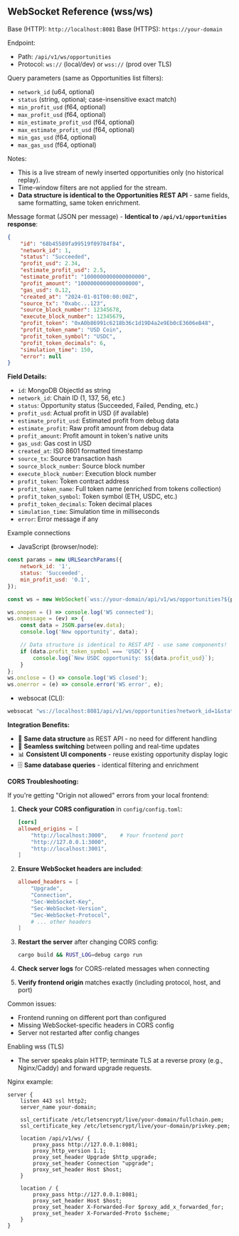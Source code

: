 ## WebSocket Reference (wss/ws)

Base (HTTP): `http://localhost:8081`
Base (HTTPS): `https://your-domain`

Endpoint:

-   Path: `/api/v1/ws/opportunities`
-   Protocol: `ws://` (local/dev) or `wss://` (prod over TLS)

Query parameters (same as Opportunities list filters):

-   `network_id` (u64, optional)
-   `status` (string, optional; case-insensitive exact match)
-   `min_profit_usd` (f64, optional)
-   `max_profit_usd` (f64, optional)
-   `min_estimate_profit_usd` (f64, optional)
-   `max_estimate_profit_usd` (f64, optional)
-   `min_gas_usd` (f64, optional)
-   `max_gas_usd` (f64, optional)

Notes:

-   This is a live stream of newly inserted opportunities only (no historical replay).
-   Time-window filters are not applied for the stream.
-   **Data structure is identical to the Opportunities REST API** - same fields, same formatting, same token enrichment.

Message format (JSON per message) - **Identical to `/api/v1/opportunities` response**:

```json
{
    "id": "68b45589fa99519f09784f84",
    "network_id": 1,
    "status": "Succeeded",
    "profit_usd": 2.34,
    "estimate_profit_usd": 2.5,
    "estimate_profit": "1000000000000000000",
    "profit_amount": "1000000000000000000",
    "gas_usd": 0.12,
    "created_at": "2024-01-01T00:00:00Z",
    "source_tx": "0xabc...123",
    "source_block_number": 12345678,
    "execute_block_number": 12345679,
    "profit_token": "0xA0b86991c6218b36c1d19D4a2e9Eb0cE3606eB48",
    "profit_token_name": "USD Coin",
    "profit_token_symbol": "USDC",
    "profit_token_decimals": 6,
    "simulation_time": 150,
    "error": null
}
```

**Field Details:**

-   `id`: MongoDB ObjectId as string
-   `network_id`: Chain ID (1, 137, 56, etc.)
-   `status`: Opportunity status (Succeeded, Failed, Pending, etc.)
-   `profit_usd`: Actual profit in USD (if available)
-   `estimate_profit_usd`: Estimated profit from debug data
-   `estimate_profit`: Raw profit amount from debug data
-   `profit_amount`: Profit amount in token's native units
-   `gas_usd`: Gas cost in USD
-   `created_at`: ISO 8601 formatted timestamp
-   `source_tx`: Source transaction hash
-   `source_block_number`: Source block number
-   `execute_block_number`: Execution block number
-   `profit_token`: Token contract address
-   `profit_token_name`: Full token name (enriched from tokens collection)
-   `profit_token_symbol`: Token symbol (ETH, USDC, etc.)
-   `profit_token_decimals`: Token decimal places
-   `simulation_time`: Simulation time in milliseconds
-   `error`: Error message if any

Example connections

-   JavaScript (browser/node):

```javascript
const params = new URLSearchParams({
    network_id: '1',
    status: 'Succeeded',
    min_profit_usd: '0.1',
});

const ws = new WebSocket(`wss://your-domain/api/v1/ws/opportunities?${params}`);

ws.onopen = () => console.log('WS connected');
ws.onmessage = (ev) => {
    const data = JSON.parse(ev.data);
    console.log('New opportunity', data);

    // Data structure is identical to REST API - use same components!
    if (data.profit_token_symbol === 'USDC') {
        console.log(`New USDC opportunity: $${data.profit_usd}`);
    }
};
ws.onclose = () => console.log('WS closed');
ws.onerror = (e) => console.error('WS error', e);
```

-   websocat (CLI):

```bash
websocat "ws://localhost:8081/api/v1/ws/opportunities?network_id=1&status=Succeeded&min_profit_usd=0.1"
```

**Integration Benefits:**

-   🎯 **Same data structure** as REST API - no need for different handling
-   🔄 **Seamless switching** between polling and real-time updates
-   📊 **Consistent UI components** - reuse existing opportunity display logic
-   🗄️ **Same database queries** - identical filtering and enrichment

**CORS Troubleshooting:**

If you're getting "Origin not allowed" errors from your local frontend:

1. **Check your CORS configuration** in `config/config.toml`:

    ```toml
    [cors]
    allowed_origins = [
        "http://localhost:3000",    # Your frontend port
        "http://127.0.0.1:3000",
        "http://localhost:3001",
    ]
    ```

2. **Ensure WebSocket headers are included**:

    ```toml
    allowed_headers = [
        "Upgrade",
        "Connection",
        "Sec-WebSocket-Key",
        "Sec-WebSocket-Version",
        "Sec-WebSocket-Protocol",
        # ... other headers
    ]
    ```

3. **Restart the server** after changing CORS config:

    ```bash
    cargo build && RUST_LOG=debug cargo run
    ```

4. **Check server logs** for CORS-related messages when connecting

5. **Verify frontend origin** matches exactly (including protocol, host, and port)

Common issues:

-   Frontend running on different port than configured
-   Missing WebSocket-specific headers in CORS config
-   Server not restarted after config changes

Enabling wss (TLS)

-   The server speaks plain HTTP; terminate TLS at a reverse proxy (e.g., Nginx/Caddy) and forward upgrade requests.

Nginx example:

```nginx
server {
    listen 443 ssl http2;
    server_name your-domain;

    ssl_certificate /etc/letsencrypt/live/your-domain/fullchain.pem;
    ssl_certificate_key /etc/letsencrypt/live/your-domain/privkey.pem;

    location /api/v1/ws/ {
        proxy_pass http://127.0.0.1:8081;
        proxy_http_version 1.1;
        proxy_set_header Upgrade $http_upgrade;
        proxy_set_header Connection "upgrade";
        proxy_set_header Host $host;
    }

    location / {
        proxy_pass http://127.0.0.1:8081;
        proxy_set_header Host $host;
        proxy_set_header X-Forwarded-For $proxy_add_x_forwarded_for;
        proxy_set_header X-Forwarded-Proto $scheme;
    }
}
```
